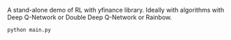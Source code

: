 A stand-alone demo of RL with yfinance library. Ideally with algorithms with Deep Q-Network or Double Deep Q-Network or Rainbow.
```
python main.py
```
